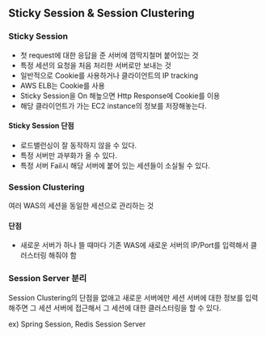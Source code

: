 ## Sticky Session & Session Clustering

### Sticky Session
- 첫 request에 대한 응답을 준 서버에 껌딱지철머 붙어있는 것
- 특정 세션의 요청을 처음 처리한 서버로만 보내는 것
- 일반적으로 Cookie를 사용하거나 클라이언트의 IP tracking
- AWS ELB는 Cookie를 사용
- Sticky Session을 On 해높으면 Http Response에 Cookie를 이용
- 해당 클라이언트가 가는 EC2 instance의 정보를 저장해놓는다.

#### Sticky Session 단점
- 로드밸런싱이 잘 동작하지 않을 수 있다.
- 특정 서버만 과부화가 올 수 있다.
- 특정 서버 Fail시 해당 서버에 붙어 있는 세션들이 소실될 수 있다.


### Session Clustering
여러 WAS의 세션을 동일한 세션으로 관리하는 것

#### 단점
- 새로운 서버가 하나 뜰 때마다 기존 WAS에 새로운 서버의 IP/Port를 입력해서 클러스터링 해줘야 함


### Session Server 분리
Session Clustering의 단점을 없애고 새로운 서버에만 세션 서버에 대한 정보를 입력해주면 그 세션 서버에 접근해서 그 세션에 대한 클러스터링을 할 수 있다.

ex) Spring Session, Redis Session Server